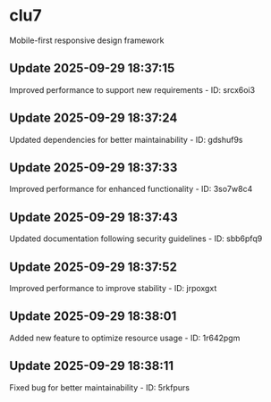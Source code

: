 # clu7
Mobile-first responsive design framework

## Update 2025-09-29 18:37:15
Improved performance to support new requirements - ID: srcx6oi3


## Update 2025-09-29 18:37:24
Updated dependencies for better maintainability - ID: gdshuf9s


## Update 2025-09-29 18:37:33
Improved performance for enhanced functionality - ID: 3so7w8c4


## Update 2025-09-29 18:37:43
Updated documentation following security guidelines - ID: sbb6pfq9


## Update 2025-09-29 18:37:52
Improved performance to improve stability - ID: jrpoxgxt


## Update 2025-09-29 18:38:01
Added new feature to optimize resource usage - ID: 1r642pgm


## Update 2025-09-29 18:38:11
Fixed bug for better maintainability - ID: 5rkfpurs

